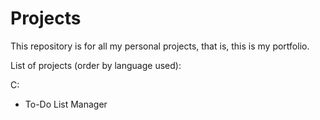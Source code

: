 # Projects

This repository is for all my personal projects, that is, this is my portfolio.

List of projects (order by language used):

C:
- To-Do List Manager